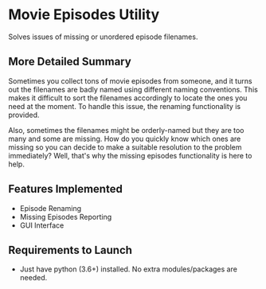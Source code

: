 # Movie Episodes Utility
Solves issues of missing or unordered episode filenames.

## More Detailed Summary
Sometimes you collect tons of movie episodes from someone, and it turns out 
the filenames are badly named using different naming conventions. This makes 
it difficult to sort the filenames accordingly to locate the ones you need at 
the moment. To handle this issue, the renaming functionality is provided.

Also, sometimes the filenames might be orderly-named but they are too many and
some are missing. How do you quickly know which ones are missing so you can 
decide to make a suitable resolution to the problem immediately? Well, that's 
why the missing episodes functionality is here to help.

## Features Implemented
- Episode Renaming
- Missing Episodes Reporting
- GUI Interface

## Requirements to Launch
- Just have python (3.6+) installed. No extra modules/packages are needed.
